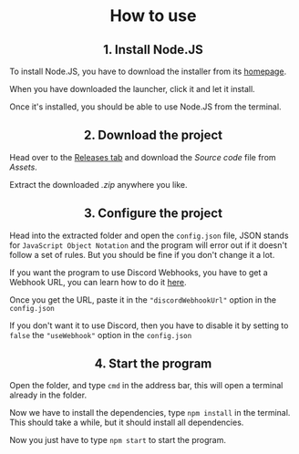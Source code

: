 <h1 align="center">How to use</h1>

<h2 align="center">1. Install Node.JS</h2>

To install Node.JS, you have to download the installer from its [homepage](https://nodejs.org/).

When you have downloaded the launcher, click it and let it install.

Once it's installed, you should be able to use Node.JS from the terminal.

<h2 align="center">2. Download the project</h2>

Head over to the [Releases tab](https://github.com/aesthetic0001/2Lazy2Flip/releases/latest) and download the <em>Source code</em> file from <em>Assets</em>.

Extract the downloaded <em>.zip</em> anywhere you like.

<h2 align="center">3. Configure the project</h2>

Head into the extracted folder and open the `config.json` file, JSON stands for `JavaScript Object Notation` and the program will error out if it doesn't follow a set of rules. But you should be fine if you don't change it a lot.

If you want the program to use Discord Webhooks, you have to get a Webhook URL, you can learn how to do it [here](https://help.dashe.io/en/articles/2521940-how-to-create-a-discord-webhook-url).

Once you get the URL, paste it in the `"discordWebhookUrl"` option in the `config.json`

If you don't want it to use Discord, then you have to disable it by setting to `false` the `"useWebhook"` option in the `config.json`

<h2 align="center">4. Start the program</h2>

Open the folder, and type `cmd` in the address bar, this will open a terminal already in the folder.

Now we have to install the dependencies, type `npm install` in the terminal. This should take a while, but it should install all dependencies.

Now you just have to type `npm start` to start the program.
